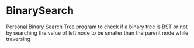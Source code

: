 # BinarySearch
Personal Binary Search Tree 
 program to check if a binary tree is BST or not by searching the value of left node to be smaller than the parent node while traversing 
